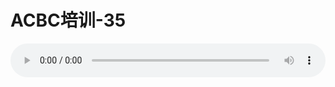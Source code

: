 # ACBC培训-35

<audio style="width: 100%;" preload="false" controls controlslist="nodownload"><source src="//cdn.simai.ml/audio/mp3/old/12125.mp3" type="audio/mpeg">Your browser does not support the audio element.</audio>


